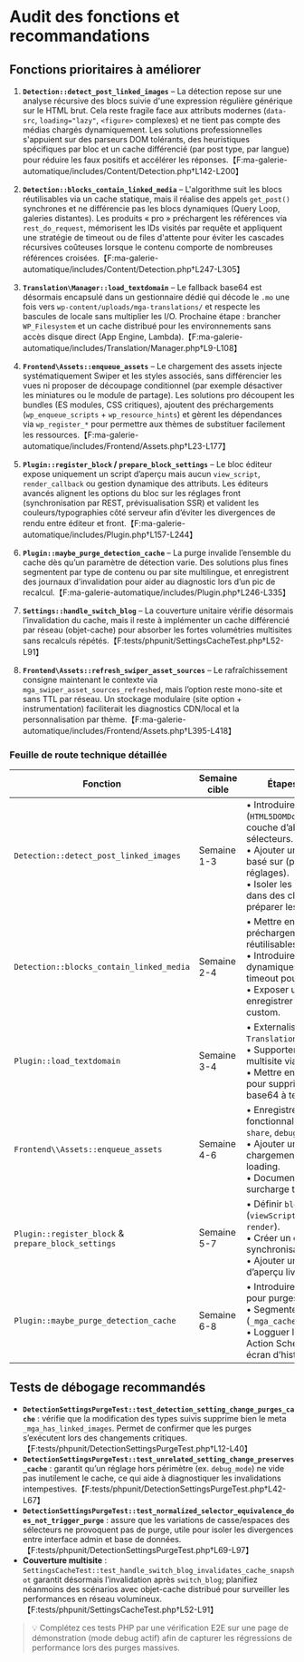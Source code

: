 # Audit des fonctions et recommandations

## Fonctions prioritaires à améliorer

1. **`Detection::detect_post_linked_images`** – La détection repose sur une analyse récursive des blocs suivie d'une expression régulière générique sur le HTML brut. Cela reste fragile face aux attributs modernes (`data-src`, `loading="lazy"`, `<figure>` complexes) et ne tient pas compte des médias chargés dynamiquement. Les solutions professionnelles s'appuient sur des parseurs DOM tolérants, des heuristiques spécifiques par bloc et un cache différencié (par post type, par langue) pour réduire les faux positifs et accélérer les réponses.【F:ma-galerie-automatique/includes/Content/Detection.php†L142-L200】

2. **`Detection::blocks_contain_linked_media`** – L'algorithme suit les blocs réutilisables via un cache statique, mais il réalise des appels `get_post()` synchrones et ne différencie pas les blocs dynamiques (Query Loop, galeries distantes). Les produits « pro » préchargent les références via `rest_do_request`, mémorisent les IDs visités par requête et appliquent une stratégie de timeout ou de files d'attente pour éviter les cascades récursives coûteuses lorsque le contenu comporte de nombreuses références croisées.【F:ma-galerie-automatique/includes/Content/Detection.php†L247-L305】

3. **`Translation\Manager::load_textdomain`** – Le fallback base64 est désormais encapsulé dans un gestionnaire dédié qui décode le `.mo` une fois vers `wp-content/uploads/mga-translations/` et respecte les bascules de locale sans multiplier les I/O. Prochaine étape : brancher `WP_Filesystem` et un cache distribué pour les environnements sans accès disque direct (App Engine, Lambda).【F:ma-galerie-automatique/includes/Translation/Manager.php†L9-L108】

4. **`Frontend\Assets::enqueue_assets`** – Le chargement des assets injecte systématiquement Swiper et les styles associés, sans différencier les vues ni proposer de découpage conditionnel (par exemple désactiver les miniatures ou le module de partage). Les solutions pro découpent les bundles (ES modules, CSS critiques), ajoutent des préchargements (`wp_enqueue_scripts` + `wp_resource_hints`) et gèrent les dépendances via `wp_register_*` pour permettre aux thèmes de substituer facilement les ressources.【F:ma-galerie-automatique/includes/Frontend/Assets.php†L23-L177】

5. **`Plugin::register_block` / `prepare_block_settings`** – Le bloc éditeur expose uniquement un script d’aperçu mais aucun `view_script`, `render_callback` ou gestion dynamique des attributs. Les éditeurs avancés alignent les options du bloc sur les réglages front (synchronisation par REST, prévisualisation SSR) et valident les couleurs/typographies côté serveur afin d’éviter les divergences de rendu entre éditeur et front.【F:ma-galerie-automatique/includes/Plugin.php†L157-L244】

6. **`Plugin::maybe_purge_detection_cache`** – La purge invalide l’ensemble du cache dès qu’un paramètre de détection varie. Des solutions plus fines segmentent par type de contenu ou par site multilingue, et enregistrent des journaux d’invalidation pour aider au diagnostic lors d’un pic de recalcul.【F:ma-galerie-automatique/includes/Plugin.php†L246-L335】

7. **`Settings::handle_switch_blog`** – La couverture unitaire vérifie désormais l’invalidation du cache, mais il reste à implémenter un cache différencié par réseau (objet-cache) pour absorber les fortes volumétries multisites sans recalculs répétés.【F:tests/phpunit/SettingsCacheTest.php†L52-L91】

8. **`Frontend\Assets::refresh_swiper_asset_sources`** – Le rafraîchissement consigne maintenant le contexte via `mga_swiper_asset_sources_refreshed`, mais l’option reste mono-site et sans TTL par réseau. Un stockage modulaire (site option + instrumentation) faciliterait les diagnostics CDN/local et la personnalisation par thème.【F:ma-galerie-automatique/includes/Frontend/Assets.php†L395-L418】

### Feuille de route technique détaillée

| Fonction | Semaine cible | Étapes recommandées | Tests à prévoir | Indicateurs | Risques / mitigation |
| --- | --- | --- | --- | --- | --- |
| `Detection::detect_post_linked_images` | Semaine 1-3 | • Introduire un parseur DOM (`HTML5DOMDocument`) et une couche d’abstraction des sélecteurs.<br>• Ajouter un cache transitoire basé sur (post ID, langue, hash réglages).<br>• Isoler les heuristiques par bloc dans des classes dédiées pour préparer les extensions tierces. | • Tests PHPUnit couvrant les blocs `core/gallery`, `core/image`, Query Loop.<br>• Tests E2E Playwright pour galeries mixtes (image + vidéo). | • Temps moyen de détection sur 100 articles.<br>• Nombre de faux positifs remontés via debug mode. | • Régression sur blocs tiers → prévoir un mode rétrocompatibilité activable via filtre. |
| `Detection::blocks_contain_linked_media` | Semaine 2-4 | • Mettre en place un préchargement des blocs réutilisables (`REST API`).<br>• Introduire une liste de blocs dynamiques connus et un timeout pour éviter les boucles.<br>• Exposer un hook pour enregistrer des stratégies custom. | • Tests unitaires simulant des boucles imbriquées.<br>• Tests de performance sur pages avec 10+ blocs réutilisables. | • Nombre de requêtes `get_post()`.<br>• Temps maximal de parcours des blocs. | • Risque de surcharge REST → limiter les batchs et journaliser les erreurs. |
| `Plugin::load_textdomain` | Semaine 3-4 | • Externaliser la logique dans `TranslationManager`.<br>• Supporter `switch_locale` et multisite via caches segmentés.<br>• Mettre en place une migration pour supprimer le fallback base64 à terme. | • Tests PHPUnit `switch_to_locale`.<br>• Test manuel multisite + plugin de traduction. | • Temps de chargement du textdomain.<br>• Nombre d’E/S disque par requête. | • Perte de traductions custom → documenter un guide de migration + hook de fallback. |
| `Frontend\\Assets::enqueue_assets` | Semaine 4-6 | • Enregistrer chaque fonctionnalité (`core`, `thumbs`, `share`, `debug`) via `wp_register_*`.<br>• Ajouter un mécanisme de chargement conditionnel + lazy-loading.<br>• Documenter un guide de surcharge thème. | • Tests PHPUnit (simulation WordPress enqueue).<br>• Audit Lighthouse/WebPageTest avant/après. | • Poids total bundle.<br>• Score performance Lighthouse. | • Compatibilité thème → prévoir un filtre de repli pour charger l’ancien bundle. |
| `Plugin::register_block` & `prepare_block_settings` | Semaine 5-7 | • Définir `block.json` complet (`viewScript`, `editorScript`, `render`).<br>• Créer un endpoint REST de synchronisation des réglages.<br>• Ajouter un composant React d’aperçu live et presets. | • Tests Jest sur le store.<br>• Tests Playwright dans Gutenberg (changement réglages). | • Satisfaction des bêta testeurs éditeurs.<br>• Alignement visuel admin/front. | • Montée en charge JS → surveiller le bundle final et lazy-load dans Gutenberg. |
| `Plugin::maybe_purge_detection_cache` | Semaine 6-8 | • Introduire un scheduler différé pour purges massives.<br>• Segmenter les metas (`_mga_cache_{lang}_{post_type}`).<br>• Logguer les purges (CPT ou Action Scheduler) et exposer un écran d’historique. | • Tests PHPUnit couvrant purges différées et par segment.<br>• Test E2E sur modification d’option critique. | • Temps de purge.<br>• Nombre d’événements loggués. | • Accumulation de jobs → prévoir un mécanisme de throttle et d’alerte. |

## Tests de débogage recommandés

- **`DetectionSettingsPurgeTest::test_detection_setting_change_purges_cache`** : vérifie que la modification des types suivis supprime bien le meta `_mga_has_linked_images`. Permet de confirmer que les purges s’exécutent lors des changements critiques.【F:tests/phpunit/DetectionSettingsPurgeTest.php†L12-L40】
- **`DetectionSettingsPurgeTest::test_unrelated_setting_change_preserves_cache`** : garantit qu’un réglage hors périmètre (ex. `debug_mode`) ne vide pas inutilement le cache, ce qui aide à diagnostiquer les invalidations intempestives.【F:tests/phpunit/DetectionSettingsPurgeTest.php†L42-L67】
- **`DetectionSettingsPurgeTest::test_normalized_selector_equivalence_does_not_trigger_purge`** : assure que les variations de casse/espaces des sélecteurs ne provoquent pas de purge, utile pour isoler les divergences entre interface admin et base de données.【F:tests/phpunit/DetectionSettingsPurgeTest.php†L69-L97】
- **Couverture multisite** : `SettingsCacheTest::test_handle_switch_blog_invalidates_cache_snapshot` garantit désormais l’invalidation après `switch_blog`; planifiez néanmoins des scénarios avec objet-cache distribué pour surveiller les performances en réseau volumineux.【F:tests/phpunit/SettingsCacheTest.php†L52-L91】

> 💡 Complétez ces tests PHP par une vérification E2E sur une page de démonstration (mode debug actif) afin de capturer les régressions de performance lors des purges massives.
